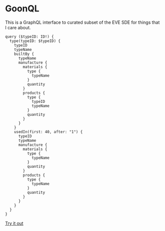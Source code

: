 # GoonQL

This is a GraphQL interface to curated subset of the EVE SDE for things that I care about.

```gql
query ($typeID: ID!) {
  type(typeID: $typeID) {
    typeID
    typeName
    builtBy {
      typeName
      manufacture {
        materials {
          type {
            typeName
          }
          quantity
        }
        products {
          type {
            typeID
            typeName
          }
          quantity
        }
      }
    }
    usedIn(first: 40, after: "1") {
      typeID
      typeName
      manufacture {
        materials {
          type {
            typeName
          }
          quantity
        }
        products {
          type {
            typeName
          }
          quantity
        }
      }
    }
  }
}
```

[Try it out](https://goonql.philihp.com/api/graphql?query=query+%28%24typeID%3A+ID%21%29+%7B%0A++type%28typeID%3A+%24typeID%29+%7B%0A++++typeID%0A++++typeName%0A++++builtBy+%7B%0A++++++typeName%0A++++++manufacture+%7B%0A++++++++materials+%7B%0A++++++++++type+%7B%0A++++++++++++typeName%0A++++++++++%7D%0A++++++++++quantity%0A++++++++%7D%0A++++++++products+%7B%0A++++++++++type+%7B%0A++++++++++++typeID%0A++++++++++++typeName%0A++++++++++%7D%0A++++++++++quantity%0A++++++++%7D%0A++++++%7D%0A++++%7D%0A++++usedIn%28first%3A+40%2C+after%3A+%221%22%29+%7B%0A++++++typeID%0A++++++typeName%0A++++++manufacture+%7B%0A++++++++materials+%7B%0A++++++++++type+%7B%0A++++++++++++typeName%0A++++++++++%7D%0A++++++++++quantity%0A++++++++%7D%0A++++++++products+%7B%0A++++++++++type+%7B%0A++++++++++++typeName%0A++++++++++%7D%0A++++++++++quantity%0A++++++++%7D%0A++++++%7D%0A++++%7D%0A++%7D%0A%7D)
